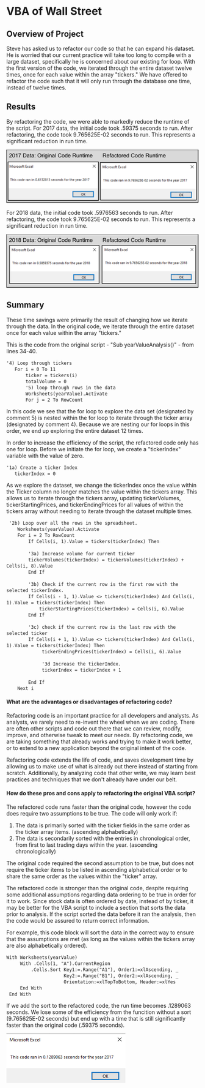 # VBA of Wall Street

## Overview of Project
Steve has asked us to refactor our code so that he can expand his dataset. He is worried that our current practice will take too long to compile with a large dataset, specifically he is concerned about our existing for loop. With the first version of the code, we iterated through the entire dataset twelve times, once for each value within the array "tickers." We have offered to refactor the code such that it will only run through the database one time, instead of twelve times.

## Results
By refactoring the code, we were able to markedly reduce the runtime of the script.
For 2017 data, the initial code took .59375 seconds to run. After refactoring, the code took 9.765625E-02 seconds to run. This represents a significant reduction in run time.

![Runtime of 2017 Data](VBA_Challenge_2017.png)

For 2018 data, the initial code took .5976563 seconds to run. After refactoring, the code took 9.765625E-02 seconds to run. This represents a significant reduction in run time.

![Runtime of 2018 Data](VBA_Challenge_2018.png)

## Summary

These time savings were primarily the result of changing how we iterate through the data. In the original code, we iterate through the entire dataset once for each value within the array "tickers." 

This is the code from the original script - "Sub yearValueAnalysis()" - from lines 34-40.
```vba
'4) Loop through tickers
   For i = 0 To 11
       ticker = tickers(i)
       totalVolume = 0
       '5) loop through rows in the data
       Worksheets(yearValue).Activate
       For j = 2 To RowCount
```
In this code we see that the for loop to explore the data set (designated by comment 5) is nested within the for loop to iterate through the ticker array (designated by comment 4). Because we are nesting our for loops in this order, we end up exploring the entire dataset 12 times. 

In order to increase the efficiency of the script, the refactored code only has one for loop. Before we initiate the for loop, we create a "tickerIndex" variable with the value of zero.
```vba
'1a) Create a ticker Index
   tickerIndex = 0
```
As we explore the dataset, we change the tickerIndex once the value within the Ticker column no longer matches the value within the tickers array. This allows us to iterate through the tickers array, updating tickerVolumes, tickerStartingPrices, and tickerEndingPrices for all values of within the tickers array without needing to iterate through the dataset multiple times.
```vba
 '2b) Loop over all the rows in the spreadsheet.
    Worksheets(yearValue).Activate
    For i = 2 To RowCount
        If Cells(i, 1).Value = tickers(tickerIndex) Then
        
        '3a) Increase volume for current ticker
        tickerVolumes(tickerIndex) = tickerVolumes(tickerIndex) + Cells(i, 8).Value
        End If
        
        '3b) Check if the current row is the first row with the selected tickerIndex.
        If Cells(i - 1, 1).Value <> tickers(tickerIndex) And Cells(i, 1).Value = tickers(tickerIndex) Then
            tickerStartingPrices(tickerIndex) = Cells(i, 6).Value
        End If
        
        '3c) check if the current row is the last row with the selected ticker
        If Cells(i + 1, 1).Value <> tickers(tickerIndex) And Cells(i, 1).Value = tickers(tickerIndex) Then
             tickerEndingPrices(tickerIndex) = Cells(i, 6).Value
             
             '3d Increase the tickerIndex.
             tickerIndex = tickerIndex + 1
             
        End If
    Next i
```

#### What are the advantages or disadvantages of refactoring code?
Refactoring code is an important practice for all developers and analysts. As analysts, we rarely need to re-invent the wheel when we are coding. There are often other scripts and code out there that we can review, modify, improve, and otherwise tweak to meet our needs. By refactoring code, we are taking something that already works and trying to make it work better, or to extend to a new application beyond the original intent of the code. 

Refactoring code extends the life of code, and saves development time by allowing us to make use of what is already out there instead of starting from scratch. Additionally, by analyzing code that other write, we may learn best practices and techniques that we don't already have under our belt.

#### How do these pros and cons apply to refactoring the original VBA script?
The refactored code runs faster than the original code, however the code does require two assumptions to be true. The code will only work if:
<ol>
<li>The data is primarily sorted with the ticker fields in the same order as the ticker array items. (ascending alphabetically)
<li>The data is secondarily sorted with the entries in chronological order, from first to last trading days within the year. (ascending chronologically)
</ol>
   
The original code required the second assumption to be true, but does not require the ticker items to be listed in ascending alphabetical order or to share the same order as the values within the "ticker" array.

The refactored code is stronger than the original code, despite requiring some additional assumptions regarding data ordering to be true in order for it to work. Since stock data is often ordered by date, instead of by ticker, it may be better for the VBA script to include a section that sorts the data prior to analysis. If the script sorted the data before it ran the analysis, then the code would be assured to return correct information. 

For example, this code block will sort the data in the correct way to ensure that the assumptions are met (as long as the values within the tickers array are also alphabetically ordered).
```vba
With Worksheets(yearValue)
     With .Cells(1, "A").CurrentRegion
         .Cells.Sort Key1:=.Range("A1"), Order1:=xlAscending, _
                     Key2:=.Range("B1"), Order2:=xlAscending, _
                     Orientation:=xlTopToBottom, Header:=xlYes
     End With
 End With
```
If we add the sort to the refactored code, the run time becomes .1289063 seconds. We lose some of the efficiency from the funcition without a sort (9.765625E-02 seconds) but end up with a time that is still significantly faster than the original code (.59375 seconds).

![Runtime of 2017 Data with Sort](VBA_Challenge_2017_Sort.png)
